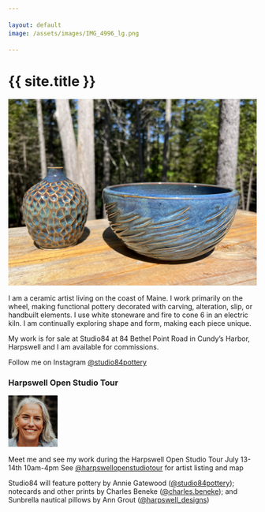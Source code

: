 ```yaml
---

layout: default
image: /assets/images/IMG_4996_lg.png

---
```


<h1>{{ site.title }}</h1>

![featured art](/assets/images/IMG_4996_lg.png)

I am a ceramic artist living on the coast of Maine.  I work primarily on the wheel, making functional pottery decorated with carving, alteration, slip, or handbuilt elements.  I use white stoneware and fire to cone 6 in an electric kiln. I am continually exploring shape and form, making each piece unique.

My work is for sale at Studio84 at 84 Bethel Point Road in Cundy’s Harbor, Harpswell and I am available for commissions.

Follow me on Instagram [@studio84pottery](https://www.instagram.com/studio84pottery)

### Harpswell Open Studio Tour

<img src="/assets/images/artist.jpg" width="100">

Meet me and see my work during the Harpswell Open Studio Tour July 13-14th 10am-4pm
See [@harpswellopenstudiotour](https://www.instagram.com/harpswellopenstudiotour) for artist listing and map

Studio84 will feature pottery by Annie Gatewood ([@studio84pottery](https://www.instagram.com/studio84pottery)); notecards and other prints by Charles Beneke ([@charles.beneke](https://www.instagram.com/charles.beneke)); and Sunbrella nautical pillows by Ann Grout ([@harpswell_designs](https://www.instagram.com/harpswell_designs))

